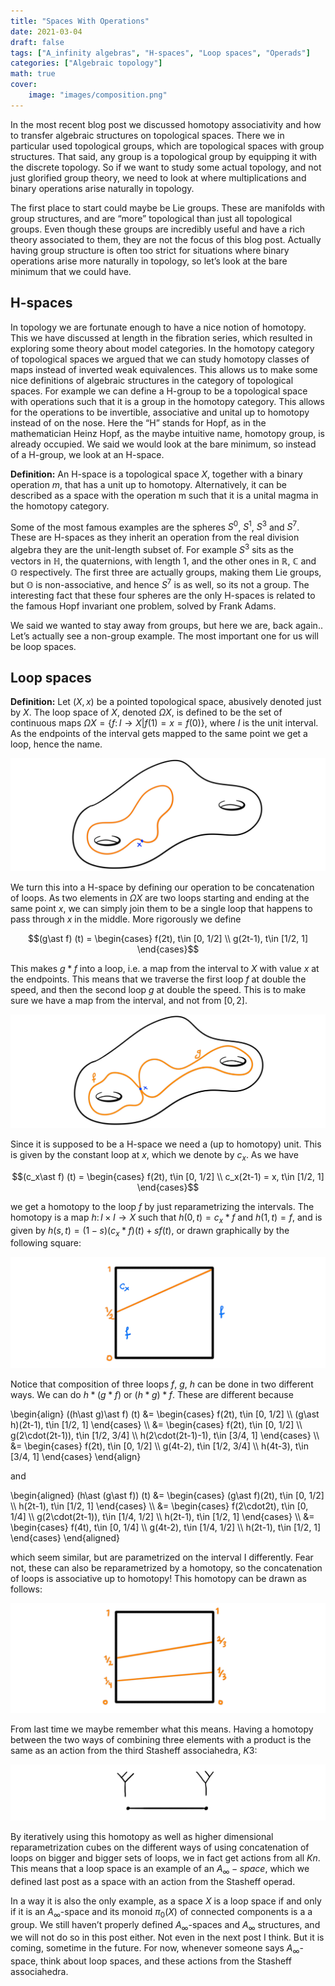 ```yaml
---
title: "Spaces With Operations"
date: 2021-03-04
draft: false
tags: ["A_infinity algebras", "H-spaces", "Loop spaces", "Operads"]
categories: ["Algebraic topology"]
math: true
cover:
    image: "images/composition.png"
---
```


In the most recent blog post we discussed homotopy associativity and how to transfer algebraic structures on topological spaces. There we in particular used topological groups, which are topological spaces with group structures. That said, any group is a topological group by equipping it with the discrete topology. So if we want to study some actual topology, and not just glorified group theory, we need to look at where multiplications and binary operations arise naturally in topology.

The first place to start could maybe be Lie groups. These are manifolds with group structures, and are “more” topological than just all topological groups. Even though these groups are incredibly useful and have a rich theory associated to them, they are not the focus of this blog post. Actually having group structure is often too strict for situations where binary operations arise more naturally in topology, so let’s look at the bare minimum that we could have.

## H-spaces

In topology we are fortunate enough to have a nice notion of homotopy. This we have discussed at length in the fibration series, which resulted in exploring some theory about model categories. In the homotopy category of topological spaces we argued that we can study homotopy classes of maps instead of inverted weak equivalences. This allows us to make some nice definitions of algebraic structures in the category of topological spaces. For example we can define a H-group to be a topological space with operations such that it is a group in the homotopy category. This allows for the operations to be invertible, associative and unital up to homotopy instead of on the nose. Here the “H” stands for Hopf, as in the mathematician Heinz Hopf, as the maybe intuitive name, homotopy group, is already occupied. We said we would look at the bare minimum, so instead of a H-group, we look at an H-space.

**Definition:** An H-space is a topological space $X$, together with a binary operation $m$, that has a unit up to homotopy. Alternatively, it can be described as a space with the operation m such that it is a unital magma in the homotopy category.

Some of the most famous examples are the spheres $S^0$, $S^1$, $S^3$ and $S^7$. These are H-spaces as they inherit an operation from the real division algebra they are the unit-length subset of. For example $S^3$ sits as the vectors in $\mathbb{H}$, the quaternions, with length 1, and the other ones in $\mathbb{R}$, $\mathbb{C}$ and $\mathbb{O}$ respectively. The first three are actually groups, making them Lie groups, but $\mathbb{O}$ is non-associative, and hence $S^7$ is as well, so its not a group. The interesting fact that these four spheres are the only H-spaces is related to the famous Hopf invariant one problem, solved by Frank Adams.

We said we wanted to stay away from groups, but here we are, back again.. Let’s actually see a non-group example. The most important one for us will be loop spaces.

## Loop spaces

**Definition:** Let $(X, x)$ be a pointed topological space, abusively denoted just by $X$. The loop space of $X$, denoted $\Omega X$, is defined to be the set of continuous maps $\Omega X = \{ f\colon I\longrightarrow X \vert f(1)=x=f(0)\}$, where $I$ is the unit interval. As the endpoints of the interval gets mapped to the same point we get a loop, hence the name.

![Error loading image](images/loop.png)

We turn this into a H-space by defining our operation to be concatenation of loops. As two elements in $\Omega X$ are two loops starting and ending at the same point $x$, we can simply join them to be a single loop that happens to pass through $x$ in the middle. More rigorously we define

$$(g\ast f) (t) = \begin{cases} f(2t), t\in [0, 1/2] \\ g(2t-1), t\in [1/2, 1] \end{cases}$$

This makes $g\ast f$ into a loop, i.e. a map from the interval to $X$ with value $x$ at the endpoints. This means that we traverse the first loop $f$ at double the speed, and then the second loop $g$ at double the speed. This is to make sure we have a map from the interval, and not from $[0, 2]$.

![Error loading image](images/composition.png)

Since it is supposed to be a H-space we need a (up to homotopy) unit. This is given by the constant loop at $x$, which we denote by $c_x$. As we have

$$(c_x\ast f) (t) = \begin{cases} f(2t), t\in [0, 1/2] \\ c_x(2t-1) = x, t\in [1/2, 1] \end{cases}$$

we get a homotopy to the loop $f$ by just reparametrizing the intervals. The homotopy is a map $h\colon I\times I\longrightarrow X$ such that $h(0, t) = c_x\ast f$ and $h(1, t)=f$, and is given by $h(s, t)= (1-s)(c_x\ast f)(t) + sf(t)$, or drawn graphically by the following square:

![Error loading image](images/homotopy.png)

Notice that composition of three loops $f$, $g$, $h$ can be done in two different ways. We can do $h\ast(g\ast f)$ or $(h\ast g)\ast f$. These are different because

\begin{align} 
((h\ast g)\ast f) (t) 
&= 
\begin{cases} 
f(2t), t\in [0, 1/2] \\\\
(g\ast h)(2t-1), t\in [1/2, 1] 
\end{cases} \\\\ 
&= 
\begin{cases} 
f(2t), t\in [0, 1/2] \\\\ 
g(2\cdot(2t-1)), t\in [1/2, 3/4] \\\\ 
h(2\cdot(2t-1)-1), t\in [3/4, 1] 
\end{cases} \\\\ 
&= 
\begin{cases} 
f(2t), t\in [0, 1/2] \\\\ 
g(4t-2), t\in [1/2, 3/4] \\\\ 
h(4t-3), t\in [3/4, 1] 
\end{cases} 
\end{align}

and

\begin{aligned} 
(h\ast (g\ast f)) (t) 
&= 
\begin{cases} 
(g\ast f)(2t), t\in [0, 1/2] \\\\ 
h(2t-1), t\in [1/2, 1] 
\end{cases} \\\\
&= 
\begin{cases} 
f(2\cdot2t), t\in [0, 1/4] \\\\
g(2\cdot(2t-1)), t\in [1/4, 1/2] \\\\
h(2t-1), t\in [1/2, 1] 
\end{cases} \\\\
&= 
\begin{cases} 
f(4t), t\in [0, 1/4] \\\\
g(4t-2), t\in [1/4, 1/2] \\\\
h(2t-1), t\in [1/2, 1] 
\end{cases} 
\end{aligned}

which seem similar, but are parametrized on the interval I differently. Fear not, these can also be reparametrized by a homotopy, so the concatenation of loops is associative up to homotopy! This homotopy can be drawn as follows:

![Error loading image](images/homotopy_2.png)

From last time we maybe remember what this means. Having a homotopy between the two ways of combining three elements with a product is the same as an action from the third Stasheff associahedra, $K3$:

![Error loading image](images/K3.png)

By iteratively using this homotopy as well as higher dimensional reparametrization cubes on the different ways of using concatenation of loops on bigger and bigger sets of loops, we in fact get actions from all $Kn$. This means that a loop space is an example of an $A_\infty-space$, which we defined last post as a space with an action from the Stasheff operad.

In a way it is also the only example, as a space $X$ is a loop space if and only if it is an $A_\infty$-space and its monoid $\pi_0(X)$ of connected components is a a group. We still haven’t properly defined $A_\infty$-spaces and $A_\infty$ structures, and we will not do so in this post either. Not even in the next post I think. But it is coming, sometime in the future. For now, whenever someone says $A_\infty$-space, think about loop spaces, and these actions from the Stasheff associahedra.